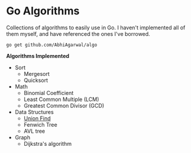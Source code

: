 # Go Algorithms

Collections of algorithms to easily use in Go. I haven't implemented all of them myself, and have referenced the ones I've borrowed.

```
go get github.com/AbhiAgarwal/algo
```

**Algorithms Implemented**

- Sort
	- Mergesort
	- Quicksort
- Math
	- Binomial Coefficient
	- Least Common Multiple (LCM)
	- Greatest Common Divisor (GCD)
- Data Structures
	- [Union Find](https://github.com/abhiagarwal/go-unionfind)
	- Fenwich Tree
	- AVL tree
- Graph
	- Dijkstra's algorithm
